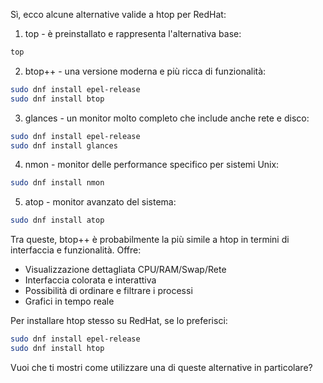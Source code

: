 Sì, ecco alcune alternative valide a htop per RedHat:

1. top - è preinstallato e rappresenta l'alternativa base:
```bash
top
```

2. btop++ - una versione moderna e più ricca di funzionalità:
```bash
sudo dnf install epel-release
sudo dnf install btop
```

3. glances - un monitor molto completo che include anche rete e disco:
```bash
sudo dnf install epel-release
sudo dnf install glances
```

4. nmon - monitor delle performance specifico per sistemi Unix:
```bash
sudo dnf install nmon
```

5. atop - monitor avanzato del sistema:
```bash
sudo dnf install atop
```

Tra queste, btop++ è probabilmente la più simile a htop in termini di interfaccia e funzionalità. Offre:
- Visualizzazione dettagliata CPU/RAM/Swap/Rete
- Interfaccia colorata e interattiva
- Possibilità di ordinare e filtrare i processi
- Grafici in tempo reale

Per installare htop stesso su RedHat, se lo preferisci:
```bash
sudo dnf install epel-release
sudo dnf install htop
```

Vuoi che ti mostri come utilizzare una di queste alternative in particolare?
